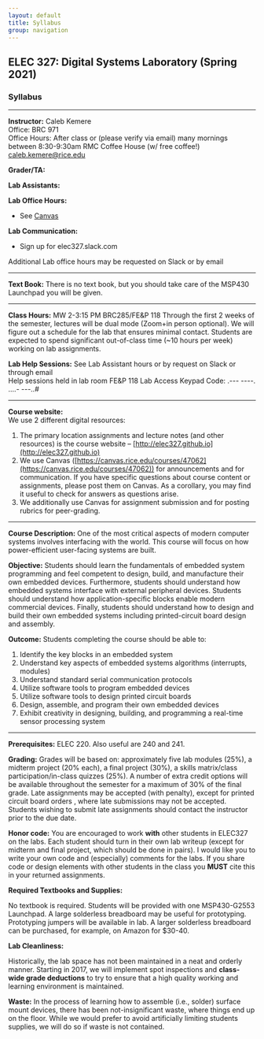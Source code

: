 ```yaml
---
layout: default
title: Syllabus
group: navigation
---
```


## ELEC 327: Digital Systems Laboratory (Spring 2021)

### Syllabus

***

**Instructor:**
Caleb Kemere  
Office: BRC 971  
Office Hours: After class or (please verify via email) many mornings between 8:30-9:30am RMC Coffee
House (w/ free coffee!)
caleb.kemere@rice.edu

**Grader/TA:**
<!---
  - Sibo Gao ( [sg63](mailto:sg63@rice.edu))
--->

**Lab Assistants:**
<!---
  - Josue Casco-Rodriguez ([jc135](mailto:jc135@rice.edu))
  - Justin Cheung ([jrc17](mailto:jrc17@rice.edu))
  - Samantha Fuentes ([sf26](mailto:sf26@rice.edu))
--->

**Lab Office Hours:**
  - See [Canvas](https://canvas.rice.edu/courses/47062)
  
 **Lab Communication:**
  - Sign up for elec327.slack.com

Additional Lab office hours may be requested on Slack or by email

---
**Text Book:** There is no text book, but you should take care of the MSP430 Launchpad you will be given.

---

**Class Hours:** MW 2-3:15 PM BRC285/FE&P 118
Through the first 2 weeks of the semester, lectures will be dual mode (Zoom+in person optional). We
will figure out a schedule for the lab that ensures minimal contact. Students are expected to spend
significant out-of-class time (~10 hours per week) working on lab assignments.

**Lab Help Sessions:** See Lab Assistant hours or by request on Slack or through email  
Help sessions held in lab room FE&P 118
Lab Access Keypad Code: .--- ----. ....- ---..#

---

**Course website:**  
We use 2 different digital resources:

1. The primary location assignments and lecture notes (and other resources) is the course
website – [http://elec327.github.io](http://elec327.github.io)
2. We use Canvas ([https://canvas.rice.edu/courses/47062](https://canvas.rice.edu/courses/47062))
for announcements and for communication. If you have specific questions about course content or
assignments, please post them on Canvas. As a corollary, you may find it useful to check for
answers as questions arise.
3. We additionally use Canvas for assignment submission and for posting rubrics for peer-grading.

---

**Course Description:** One of the most critical aspects of modern computer systems involves
interfacing with the world. This course will focus on how power-efficient user-facing systems
are built.

**Objective:** Students should learn the fundamentals of embedded system programming and feel
competent to design, build, and manufacture their own embedded devices. Furthermore,
students should understand how embedded systems interface with external peripheral devices.
Students should understand how application-specific blocks enable modern commercial devices.
Finally, students should understand how to design and build their own embedded systems
including printed-circuit board design and assembly.

**Outcome:** Students completing the course should be able to:

1. Identify the key blocks in an embedded system
2. Understand key aspects of embedded systems algorithms (interrupts, modules)
3. Understand standard serial communication protocols
4. Utilize software tools to program embedded devices
5. Utilize software tools to design printed circuit boards
6. Design, assemble, and program their own embedded devices
7. Exhibit creativity in designing, building, and programming a real-time sensor processing system

---

**Prerequisites:** ELEC 220. Also useful are 240 and 241.

**Grading:** Grades will be based on: approximately five lab modules (25%), a
midterm project (20% each), a final project (30%), a skills matrix/class participation/in-class
quizzes (25%). A number of extra credit options will be available throughout
the semester for a maximum of 30% of the final grade. Late
assignments may be accepted (with penalty), except for printed circuit board
orders , where late submissions may not be accepted. Students wishing to submit
late assignments should contact the instructor prior to the due date.

**Honor code:**  You are encouraged to work **with** other students in ELEC327 on the labs. Each
student should turn in their own lab writeup (except for midterm and final project, which
should be done in pairs). I would like you to write your own code and (especially) comments for
the labs. If you share code or design elements with other students in the class you **MUST** cite
this in your returned assignments.

**Required Textbooks and Supplies:**

No textbook is required. Students will be provided with one MSP430-G2553
Launchpad. A large solderless breadboard may be useful for prototyping. Prototyping jumpers 
will be available in lab. A larger solderless breadboard can be purchased,
for example, on Amazon for $30-40.

**Lab Cleanliness:**

Historically, the lab space has not been maintained in a neat and orderly manner.
Starting in 2017, we will implement spot inspections and **class-wide grade
deductions** to try to ensure that a high quality working and learning environment
is maintained.

**Waste:** In the process of learning how to assemble (i.e., solder) surface mount devices,
there has been not-insignificant waste, where things end up on the floor. While
we would prefer to avoid artificially limiting students supplies, we will do so
if waste is not contained.
